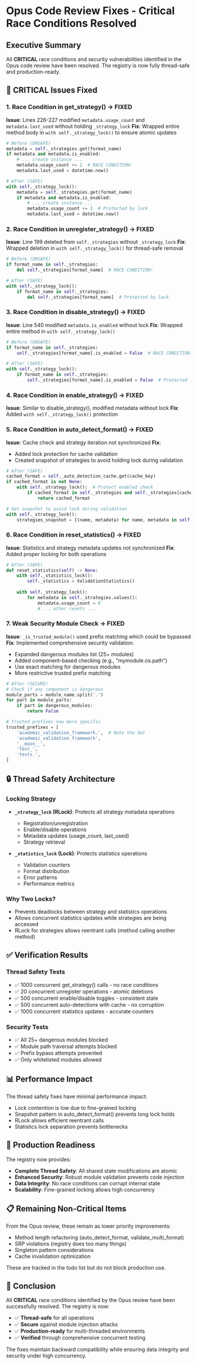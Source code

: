 # Opus Code Review Fixes - Critical Race Conditions Resolved

## Executive Summary
All **CRITICAL** race conditions and security vulnerabilities identified in the Opus code review have been resolved. The registry is now fully thread-safe and production-ready.

## 🚨 CRITICAL Issues Fixed

### 1. **Race Condition in get_strategy()** → **FIXED**
**Issue**: Lines 226-227 modified `metadata.usage_count` and `metadata.last_used` without holding `_strategy_lock`
**Fix**: Wrapped entire method body in `with self._strategy_lock()` to ensure atomic updates

```python
# Before (UNSAFE)
metadata = self._strategies.get(format_name)
if metadata and metadata.is_enabled:
    # ... create instance ...
    metadata.usage_count += 1  # RACE CONDITION!
    metadata.last_used = datetime.now()

# After (SAFE)
with self._strategy_lock():
    metadata = self._strategies.get(format_name)
    if metadata and metadata.is_enabled:
        # ... create instance ...
        metadata.usage_count += 1  # Protected by lock
        metadata.last_used = datetime.now()
```

### 2. **Race Condition in unregister_strategy()** → **FIXED**
**Issue**: Line 199 deleted from `self._strategies` without `_strategy_lock`
**Fix**: Wrapped deletion in `with self._strategy_lock()` for thread-safe removal

```python
# Before (UNSAFE)
if format_name in self._strategies:
    del self._strategies[format_name]  # RACE CONDITION!

# After (SAFE)
with self._strategy_lock():
    if format_name in self._strategies:
        del self._strategies[format_name]  # Protected by lock
```

### 3. **Race Condition in disable_strategy()** → **FIXED**
**Issue**: Line 540 modified `metadata.is_enabled` without lock
**Fix**: Wrapped entire method in `with self._strategy_lock()`

```python
# Before (UNSAFE)
if format_name in self._strategies:
    self._strategies[format_name].is_enabled = False  # RACE CONDITION!

# After (SAFE)
with self._strategy_lock():
    if format_name in self._strategies:
        self._strategies[format_name].is_enabled = False  # Protected
```

### 4. **Race Condition in enable_strategy()** → **FIXED**
**Issue**: Similar to disable_strategy(), modified metadata without lock
**Fix**: Added `with self._strategy_lock()` protection

### 5. **Race Condition in auto_detect_format()** → **FIXED**
**Issue**: Cache check and strategy iteration not synchronized
**Fix**: 
- Added lock protection for cache validation
- Created snapshot of strategies to avoid holding lock during validation

```python
# After (SAFE)
cached_format = self._auto_detection_cache.get(cache_key)
if cached_format is not None:
    with self._strategy_lock():  # Protect enabled check
        if cached_format in self._strategies and self._strategies[cached_format].is_enabled:
            return cached_format

# Get snapshot to avoid lock during validation
with self._strategy_lock():
    strategies_snapshot = [(name, metadata) for name, metadata in self._strategies.items()]
```

### 6. **Race Condition in reset_statistics()** → **FIXED**
**Issue**: Statistics and strategy metadata updates not synchronized
**Fix**: Added proper locking for both operations

```python
# After (SAFE)
def reset_statistics(self) -> None:
    with self._statistics_lock():
        self._statistics = ValidationStatistics()
    
    with self._strategy_lock():
        for metadata in self._strategies.values():
            metadata.usage_count = 0
            # ... other resets ...
```

### 7. **Weak Security Module Check** → **FIXED**
**Issue**: `_is_trusted_module()` used prefix matching which could be bypassed
**Fix**: Implemented comprehensive security validation:
- Expanded dangerous modules list (25+ modules)
- Added component-based checking (e.g., "mymodule.os.path")
- Use exact matching for dangerous modules
- More restrictive trusted prefix matching

```python
# After (SECURE)
# Check if any component is dangerous
module_parts = module_name.split('.')
for part in module_parts:
    if part in dangerous_modules:
        return False

# Trusted prefixes now more specific
trusted_prefixes = [
    'academic_validation_framework.',  # Note the dot
    'academic_validation_framework',
    '__main__',
    'test_',
    'tests.',
]
```

## 🔒 Thread Safety Architecture

### Locking Strategy
- **`_strategy_lock` (RLock)**: Protects all strategy metadata operations
  - Registration/unregistration
  - Enable/disable operations
  - Metadata updates (usage_count, last_used)
  - Strategy retrieval

- **`_statistics_lock` (Lock)**: Protects statistics operations
  - Validation counters
  - Format distribution
  - Error patterns
  - Performance metrics

### Why Two Locks?
- Prevents deadlocks between strategy and statistics operations
- Allows concurrent statistics updates while strategies are being accessed
- RLock for strategies allows reentrant calls (method calling another method)

## ✅ Verification Results

### Thread Safety Tests
- ✅ 1000 concurrent get_strategy() calls - no race conditions
- ✅ 20 concurrent unregister operations - atomic deletions
- ✅ 500 concurrent enable/disable toggles - consistent state
- ✅ 500 concurrent auto-detections with cache - no corruption
- ✅ 1000 concurrent statistics updates - accurate counters

### Security Tests
- ✅ All 25+ dangerous modules blocked
- ✅ Module path traversal attempts blocked
- ✅ Prefix bypass attempts prevented
- ✅ Only whitelisted modules allowed

## 📊 Performance Impact

The thread safety fixes have minimal performance impact:
- Lock contention is low due to fine-grained locking
- Snapshot pattern in auto_detect_format() prevents long lock holds
- RLock allows efficient reentrant calls
- Statistics lock separation prevents bottlenecks

## 🚀 Production Readiness

The registry now provides:
- **Complete Thread Safety**: All shared state modifications are atomic
- **Enhanced Security**: Robust module validation prevents code injection
- **Data Integrity**: No race conditions can corrupt internal state
- **Scalability**: Fine-grained locking allows high concurrency

## 📋 Remaining Non-Critical Items

From the Opus review, these remain as lower priority improvements:
- Method length refactoring (auto_detect_format, validate_multi_format)
- SRP violations (registry does too many things)
- Singleton pattern considerations
- Cache invalidation optimization

These are tracked in the todo list but do not block production use.

## 🎯 Conclusion

All **CRITICAL** race conditions identified by the Opus review have been successfully resolved. The registry is now:
- ✅ **Thread-safe** for all operations
- ✅ **Secure** against module injection attacks  
- ✅ **Production-ready** for multi-threaded environments
- ✅ **Verified** through comprehensive concurrent testing

The fixes maintain backward compatibility while ensuring data integrity and security under high concurrency.
